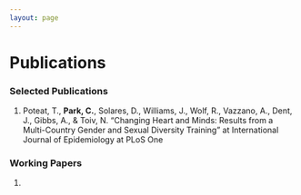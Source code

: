 ```yaml
---
layout: page
---
```


# Publications

### Selected Publications
1. Poteat, T., __Park, C.__, Solares, D., Williams, J., Wolf, R., Vazzano, A., Dent, J., Gibbs, A., & Toiv, N. “Changing Heart and Minds: Results from a Multi-Country Gender and Sexual Diversity Training” at International Journal of Epidemiology at PLoS One  




### Working Papers  
1. 
